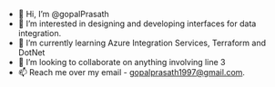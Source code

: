 - 👋 Hi, I’m @gopalPrasath
- 👀 I’m interested in designing and developing interfaces for data integration.
- 🌱 I’m currently learning Azure Integration Services, Terraform and DotNet
- 💞️ I’m looking to collaborate on anything involving line 3
- 📫 Reach me over my email - gopalprasath1997@gmail.com.

<!---
gopalPrasath/gopalPrasath is a ✨ special ✨ repository because its `README.md` (this file) appears on your GitHub profile.
You can click the Preview link to take a look at your changes.
--->

